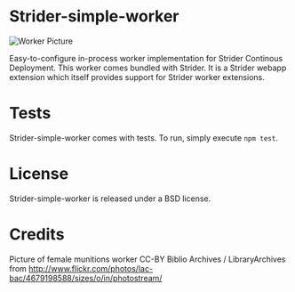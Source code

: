 Strider-simple-worker
=====================

![Worker Picture](http://farm5.staticflickr.com/4021/4679198588_b96aca3f3b_o.jpg)

Easy-to-configure in-process worker implementation for Strider Continous
Deployment. This worker comes bundled with Strider. It is a Strider webapp extension which itself
provides support for Strider worker extensions.

Tests
=====

Strider-simple-worker comes with tests. To run, simply execute `npm test`.

License
=======

Strider-simple-worker is released under a BSD license.

Credits
=======

Picture of female munitions worker CC-BY Biblio Archives / LibraryArchives from
http://www.flickr.com/photos/lac-bac/4679198588/sizes/o/in/photostream/
